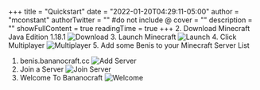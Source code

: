 +++
title = "Quickstart"
date = "2022-01-20T04:29:11-05:00"
author = "mconstant"
authorTwitter = "" #do not include @
cover = ""
description = ""
showFullContent = true
readingTime = true
+++
2. Download Minecraft Java Edition 1.18.1
![Download](/download.png)
3. Launch Minecraft
![Launch](/launch.png)
4. Click Multiplayer
![Multiplayer](/multiplayer.png)
5. Add some Benis to your Minecraft Server List
   1. benis.bananocraft.cc
![Add Server](/add_server.png)
6. Join a Server
![Join Server](/join_server.png)
7. Welcome To Bananocraft
![Welcome](/welcome.png)